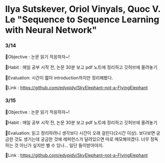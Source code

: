 # Ilya Sutskever, Oriol Vinyals, Quoc V. Le "Sequence to Sequence Learning with Neural Network"

### 3/14
🐘Objective : 논문 읽기 적응하자~!

🐘Habit : 매일 공부 시작 전, 논문 30분 보고 pdf 노트에 정리하고 깃허브에 올려놓기

🐘Evaluation: 시간이 짧아 introduction까지만 정리해봤다.

🐘Link : https://github.com/edypidy/SkyElephant-not-a-FlyingElephant


### 3/15
🐘Objective : 논문 읽기 적응하자~!

🐘Habit : 매일 공부 시작 전, 논문 30분 보고 pdf 노트에 정리하고 깃허브에 올려놓기

🐘Evaluation: 읽고 정리하려니 생각보다 시간이 오래 걸린다(2시간 이상). 보다보면 궁금한 것도 생기는데 궁금한 것에 레퍼런스가 달려있으면 따로 메모해야겠다. 
너무 정독하는 것 아닌가 싶지만 별 수 있나... 일단 들이받아야지.

🐘Link : https://github.com/edypidy/SkyElephant-not-a-FlyingElephant
